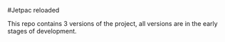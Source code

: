 #Jetpac reloaded

This repo contains 3 versions of the project, all versions are in the early stages of development.
